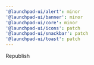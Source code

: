 ```yaml
---
'@launchpad-ui/alert': minor
'@launchpad-ui/banner': minor
'@launchpad-ui/core': minor
'@launchpad-ui/icons': patch
'@launchpad-ui/snackbar': patch
'@launchpad-ui/toast': patch
---
```


Republish
